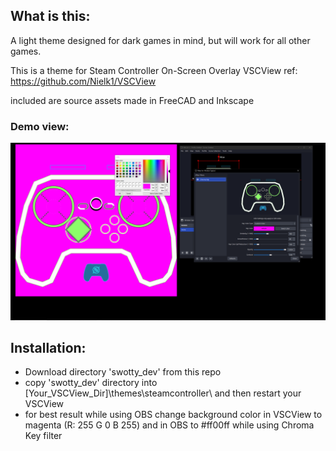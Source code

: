 ## What is this:
A light theme designed for dark games in mind, but will work for all other games.

This is a theme for Steam Controller On-Screen Overlay VSCView ref: https://github.com/Nielk1/VSCView

included are source assets made in FreeCAD and Inkscape
### Demo view:
![Demo](Demo_for_OBS_settings.PNG)



## Installation:
- Download directory 'swotty_dev' from this repo
- copy 'swotty_dev' directory into [Your_VSCView_Dir]\themes\steamcontroller\ and then restart your VSCView
- for best result while using OBS change background color in VSCView to magenta (R: 255 G 0 B 255) and in OBS to #ff00ff while using Chroma Key filter


